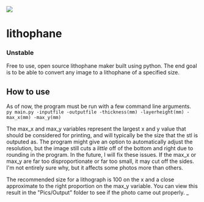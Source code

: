 ![](https://github.com/michaelpineirocode/lithophane/blob/main/images/blog_eye_flashes_1932x862.jpg)

# lithophane
### Unstable
Free to use, open source lithophane maker built using python. The end goal is to be able to convert any image to a lithophane of a specified size.

## How to use

As of now, the program must be run with a few command line arguments.  
``` py main.py -inputfile -outputfile -thickness(mm) -layerheight(mm) -max_x(mm) -max_y(mm) ```

The max_x and max_y variables represent the largest x and y value that should be considered for printing, and will typically be the size that the stl is outputed as. The program might give an option to automatically adjust the resolution, but the image still cuts a _little_ off of the bottom and right due to rounding in the program. In the future, I will fix these issues. If the max_x or max_y are far too disproportionate or far too small, it may cut off the sides. I'm not entirely sure why, but it affects some photos more than others. 

The recommended size for a lithograph is 100 on the x and a close approximate to the right proportion on the max_y variable. You can view this result in the "Pics/Output" folder to see if the photo came out properly. _
